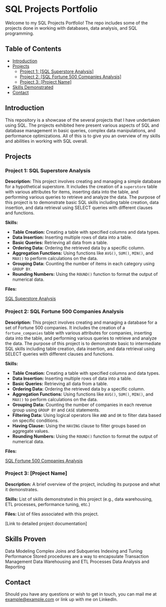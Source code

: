 # SQL Projects Portfolio

Welcome to my SQL Projects Portfolio! The repo includes some of the projects done in working with databases, data analysis, and SQL programming.

## Table of Contents

- [Introduction](#introduction)
- [Projects](#projects)
  - [Project 1: [SQL Superstore Analysis]](#project-1-SQL-Superstore-Analysis)
  - [Project 2: [SQL Fortune 500 Companies Analysis]](#project-2-SQL-Fortune-500-Companies-Analysis)
  - [Project 3: [Project Name]](#project-3-project-name)
- [Skills Demonstrated](#skills-demonstrated)
- [Contact](#contact)

## Introduction

This repository is a showcase of the several projects that I have undertaken using SQL. The projects exhibited here present various aspects of SQL and database management in basic queries, complex data manipulations, and performance optimizations. All of this is to give you an overview of my skills and abilities in working with SQL overall.

## Projects

### Project 1: SQL Superstore Analysis

**Description:** This project involves creating and managing a simple database for a hypothetical superstore. It includes the creation of a `superstore` table with various attributes for items, inserting data into the table, and performing various queries to retrieve and analyze the data. The purpose of this project is to demonstrate basic SQL skills including table creation, data insertion, and data retrieval using SELECT queries with different clauses and functions.

**Skills:**
- **Table Creation:** Creating a table with specified columns and data types.
- **Data Insertion:** Inserting multiple rows of data into a table.
- **Basic Queries:** Retrieving all data from a table.
- **Ordering Data:** Ordering the retrieved data by a specific column.
- **Aggregation Functions:** Using functions like `AVG()`, `SUM()`, `MIN()`, and `MAX()` to perform calculations on the data.
- **Grouping Data:** Counting the number of items in each category using `GROUP BY`.
- **Rounding Numbers:** Using the `ROUND()` function to format the output of numerical data.

**Files:** 

[SQL Superstore Analysis](https://github.com/audreyjames/SQL/blob/main/SQL%20Superstore%20Analysis)

### Project 2: SQL Fortune 500 Companies Analysis

**Description:** This project involves creating and managing a database for a set of Fortune 500 companies. It includes the creation of a `fortune_companies` table with various attributes for companies, inserting data into the table, and performing various queries to retrieve and analyze the data. The purpose of this project is to demonstrate basic to intermediate SQL skills including table creation, data insertion, and data retrieval using SELECT queries with different clauses and functions.

**Skills:**
- **Table Creation:** Creating a table with specified columns and data types.
- **Data Insertion:** Inserting multiple rows of data into a table.
- **Basic Queries:** Retrieving all data from a table.
- **Ordering Data:** Ordering the retrieved data by a specific column.
- **Aggregation Functions:** Using functions like `AVG()`, `SUM()`, `MIN()`, and `MAX()` to perform calculations on the data.
- **Grouping Data:** Counting the number of companies in each revenue group using `GROUP BY` and `CASE` statements.
- **Filtering Data:** Using logical operators like `AND` and `OR` to filter data based on specific conditions.
- **Having Clause:** Using the `HAVING` clause to filter groups based on aggregate values.
- **Rounding Numbers:** Using the `ROUND()` function to format the output of numerical data.

**Files:**

[SQL Fortune 500 Companies Analysis](https://github.com/audreyjames/SQL-Fortune-500-Companies-Analysis)

### Project 3: [Project Name]

**Description:** A brief overview of the project, including its purpose and what it demonstrates.

**Skills:** List of skills demonstrated in this project (e.g., data warehousing, ETL processes, performance tuning, etc.)

**Files:** List of files associated with this project.

[Link to detailed project documentation]

## Skills Proven
Data Modeling
Complex Joins and Subqueries
Indexing and Tuning Performance
Stored procedures are a way to encapsulate Transaction Management Data Warehousing and ETL Processes Data Analysis and Reporting

## Contact

Should you have any questions or wish to get in touch, you can mail me at example@example.com or link up with me on LinkedIn.
